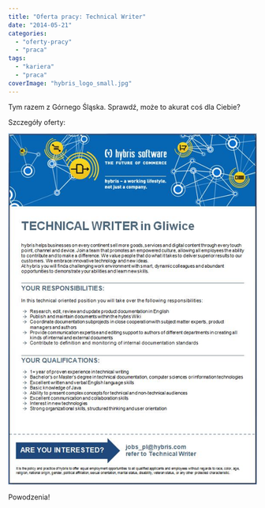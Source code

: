 ```yaml
---
title: "Oferta pracy: Technical Writer"
date: "2014-05-21"
categories: 
  - "oferty-pracy"
  - "praca"
tags: 
  - "kariera"
  - "praca"
coverImage: "hybris_logo_small.jpg"
---
```


Tym razem z Górnego Śląska. Sprawdź, może to akurat coś dla Ciebie?

Szczegóły oferty:

[![hybrisoferta](images/hybrisoferta.jpg)](http://techwriter.pl/wp-content/uploads/2014/05/hybrisoferta.jpg)

Powodzenia!
